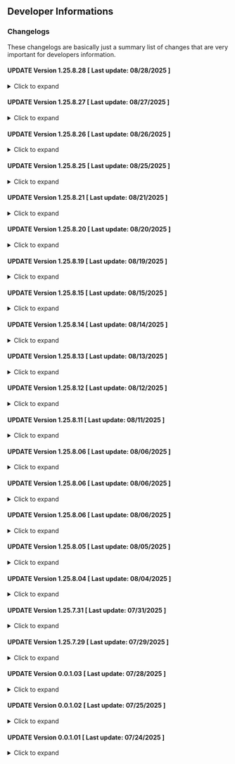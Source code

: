 ## Developer Informations
### Changelogs
These changelogs are basically just a summary list of changes that are very important for developers information.

#### UPDATE Version 1.25.8.28 [ Last update: 08/28/2025 ]
<details>
<summary>Click to expand</summary>

**[ COMMONS ]**
- Fixed when adding user(s) and the password added automatically now is using uppercase (again)

**[ UI/UX ]**
- Fixed button(s) when focused
- Fixed visibility side-navigationbar to prevent clickable when not visible

**[ LARAVEL ]**
- Added Message function in HelperController controller
- Fixed some codes on LetterContoller controller
- Fixed some codes on RoomContoller controller
- Fixed some codes on UserContoller controller
- Fixed some routes

</details>

#### UPDATE Version 1.25.8.27 [ Last update: 08/27/2025 ]
<details>
<summary>Click to expand</summary>

**[ COMMONS ]**
- Fixed when adding user(s) and the password added automatically now is no longer in uppercase by default instead using lowercase to prevent user-error when login

**[ UI/UX ]**
- Fixed typo

**[ LARAVEL ]**
- Fixed RoomContoller controller
- Fixed failed to update letter(s)
- Fixed some routes
- Fixed typo
- Removed unused files

</details>

#### UPDATE Version 1.25.8.26 [ Last update: 08/26/2025 ]
<details>
<summary>Click to expand</summary>

**[ DATABASE ]**
- Added Letter database

**[ UI/UX ]**
- Fixed loading-animations
- Fixed padding on side-navigationbar

**[ LARAVEL ]**
- Added LetterController controller
- Added Letter model
- Added some routes
- Fixed some codes announcements page
- Fixed some codes

</details>

#### UPDATE Version 1.25.8.25 [ Last update: 08/25/2025 ]
<details>
<summary>Click to expand</summary>

**[ COMMONS ]**
- Fixed when adding user(s) the password not added automatically when input the useridnumber

**[ UI/UX ]**
- Fixed pop-up after created seminar or thesis defense by replaced into dialog pop-up instead of toast pop-up
- Fixed display re-preview letters by not using the same display when letters created in the first place
- Fixed schedule page on admin by added status/filter in the first column
- Fixed some codes
- Fixed typo

**[ LARAVEL ]**
- Added HelperController controller

</details>

#### UPDATE Version 1.25.8.21 [ Last update: 08/21/2025 ]
<details>
<summary>Click to expand</summary>

**[ COMMONS ]**
- Added tag link into seminar and thesis defense page in dialog message

**[ UI/UX ]**
- Added animations for some elements
- Added star character (*) after label for each required-input elements
- Added dialog message called via server-side
- Fixed tag `<a>` not displayed properly in dialog pop-up
- Fixed some tables not displayed properly
- Fixed some bugs on side-navigationbar
- Removed unused codes

**[ LARAVEL ]**
- Added server-side validation for some actions

</details>

#### UPDATE Version 1.25.8.20 [ Last update: 08/20/2025 ]
<details>
<summary>Click to expand</summary>

**[ UI/UX ]**
- Fixed visibility side-navigationbar by added box-shadow
- Fixed adjustments some tables
- Fixed some codes

</details>

#### UPDATE Version 1.25.8.19 [ Last update: 08/19/2025 ]
<details>
<summary>Click to expand</summary>

**[ COMMONS ]**
- Added validation-forms to validate required input(s) before submit

**[ UI/UX ]**
- Added dialog pop-up animation
- Fixed background for button when disabled
- Fixed textarea element now is able to resize vertically
- Fixed some bugs when dialog message not close or display correctly
- Fixed some bugs
- Fixed typo

**[ LARAVEL ]**
- Fixed seminar and thesis defense are no longer removable if status is accepted
- Fixed some data is no longer stored dynamically to prevent inconsistency data<br>
`The example for this update is like when store the letter, in the supervisor column, the stored data is just plain text instead of id for the supervisor then get the rest of supervisor's data from database. This can make data more consistent if we want to look at in future time.`

</details>

#### UPDATE Version 1.25.8.15 [ Last update: 08/15/2025 ]
<details>
<summary>Click to expand</summary>

**[ COMMONS ]**
- Fixed dialog input-data by reducing function's parameters
- Fixed typo

**[ UI/UX ]**
- Added select2 element
- Added admin-admins page
- Fixed when try to login but failed useridnumber will not be reset anymore
- Fixed overflowed sub-buttons on side-navigationbar
- Fixed side-navigationbar to reduce motion sickness by enabling overlap when hovered
- Fixed loading-animations to reduce motion sickness by changing the opacity instead of display-type
- Fixed some codes by removing unused codes and moved into global CSS class
- Fixed typo
- Fixed some codes

**[ LARAVEL ]**
- Added some functions in PageController controller
- Added some functions in UserController controller
- Added some routes
- Fixed overflowed to display and sent to the server on student dashboard page
- Fixed some codes logic on registrationform page
- Fixed codes logic on SeminarController controller
- Fixed codes logic on ThesisdefenseController controller
- Fixed typo

</details>

#### UPDATE Version 1.25.8.14 [ Last update: 08/14/2025 ]
<details>
<summary>Click to expand</summary>

**[ UI/UX ]**
- Fixed visibility on scrollbar element
- Fixed letter-viewer element's height not based on maximum content-height
- Fixed letter's content not centered in the letter-viewer element

**[ LARAVEL ]**
- Fixed when refresh the registrationletter page it gives error but now will redirected into dashboard instead
- Removed unused codes

</details>

#### UPDATE Version 1.25.8.13 [ Last update: 08/13/2025 ]
<details>
<summary>Click to expand</summary>

**[ COMMONS ]**
- Added side-navigationbar latest state using jQuery code instead manually server-side

**[ DATABASE ]**
- Added Room database
- Fixed some codes

**[ UI/UX ]**
- Added side-navigationbar room menu
- Fixed some codes
- Fixed some layouts and elements
- Fixed letter element for dynamic get room's name
- Updated CSS elements
- Updated button element as needed
- Updated nav-link element as needed

**[ LARAVEL ]**
- Added RoomController controller
- Added Room model
- Added some functions in PageController controller
- Added rooms' routes
- Fixed typo
- Fixed rooms are now get the data from database instead predefined text
- Fixed page queries in PageController controller by validated first
- Fixed queries logic in RoomController controller
- Fixed queries logic in SeminarController controller
- Fixed queries logic in ThesisdefenseController controller
- Fixed queries logic in UserController controller
- Removed unused codes
- Removed unused files

</details>

#### UPDATE Version 1.25.8.12 [ Last update: 08/12/2025 ]
<details>
<summary>Click to expand</summary>

**[ COMMONS ]**
- Fixed when selected type not reset the page query
- Fixed dialog closed when hit "Enter" key
- Fixed dialog must close when clicked the outside of the dialog
- Removed unused codes

**[ UI/UX ]**
- Added animation for the input element when loading
- Fixed input-wrapper element

**[ LARAVEL ]**
- Fixed request query "type" logic
- Fixed when open the dialog comment got a bit of delay
- Fixed page-pagination by adding separated function in PageController controller
- Removed unused files
- Removed unused codes

</details>

#### UPDATE Version 1.25.8.11 [ Last update: 08/11/2025 ]
<details>
<summary>Click to expand</summary>

**[ COMMONS ]**
- Added function DialogInputData on blade file instead saparated JavaScript file
- Removed unused codes

**[ DATABASE ]**
- Fixed unnecessary columns to be encrypted both on seminar and thesis defense table

**[ UI/UX ]**
- Fixed lecturers table

**[ LARAVEL ]**
- Added DeterministicEncryption traits for better performance-encryption rather than default built-in encryption
`This allows to make data being stored in database encrypted but still easy to use again and make performance better`
- Added new routes to get comments on specific id
- Added Deterministic encryption in UserContoller controller for some data
- Fixed authentication warning status on login page
- Fixed data sent into announcements page
- Fixed data username not sent into schedule page
- Fixed some codes in SeminarController controller
- Fixed some codes in ThesisdefenseController controller
- Fixed data-input is called via client-side (again) instead of server-side to improve experience
- Removed unused codes

</details>

#### UPDATE Version 1.25.8.06 [ Last update: 08/06/2025 ]
<details>
<summary>Click to expand</summary>

**[ COMMONS ]**
- Fixed when closing dialog-input not to resetting query type

**[ UI/UX ]**
- Added announcements page
- Added menu for announcements
- Fixed padding-top on side-navigationbar
- Fixed arrow button-list on side-navigationbar not on the right of the parent button
- Fixed text alignment on the tables
- Fixed dialog announcements form
- Fixed students table

**[ LARAVEL ]**
- Added some functions in PageController controller
- Added some routes
- Fixed error when trying to search in schedule page because of get usernames of null

</details>

#### UPDATE Version 1.25.8.06 [ Last update: 08/06/2025 ]
<details>
<summary>Click to expand</summary>

**[ LARAVEL ]**
- Fixed data parsed on classes rather than on each pages
- Fixed when thesis defense updated admin not redirected into thesis defense's page but seminar's page instead
- Fixed some bugs
- Remove unused codes

</details>

#### UPDATE Version 1.25.8.06 [ Last update: 08/06/2025 ]
<details>
<summary>Click to expand</summary>

**[ COMMONS ]**
- Fixed dialog input-data is now called via server instead plain-text using jQuery
- Fixed some bugs
- Removed unused codes

**[ UI/UX ]**
- Fixed GoogleDrive folder not opened in a new tab
- Fixed useridnumber not displayed uppercase via server-side
- Fixed some bugs

**[ LARAVEL ]**
- Added some functions in SeminarController controller
- Added some functions in ThesisdefenseController controller
- Added some functions in UserController controller
- Added some routes
- Fixed memory overflow on some functions in UserController controller
- Fixed seminar's comment not deleted if status is accepted
- Fixed thesis defense's comment not deleted if status is accepted
- Fixed lecturers are now get the data from database instead predefined text
- Fixed some bugs

</details>

#### UPDATE Version 1.25.8.05 [ Last update: 08/05/2025 ]
<details>
<summary>Click to expand</summary>

**[ UI/UX ]**
- Added admin dashboard page

**[ LARAVEL ]**
- Updated PageController controller for admin dashboard page

</details>

#### UPDATE Version 1.25.8.04 [ Last update: 08/04/2025 ]
<details>
<summary>Click to expand</summary>

**[ COMMONS ]**
- Fixed typo
- Moved inline jQuery script(s) into separated function(s)

**[ DATABASE ]**
- Fixed some type of column in User database

**[ UI/UX ]**
- Added CSS elements
- Added navigation-buttons element
- Added admin-students page
- Added admin-lecturers page
- Added admin-seminars page
- Added admin-thesisdefenses page
- Added some functions in PageController controller
- Added some functions in SeminarController controller
- Added some functions in ThesisdefenseController controller
- Added some functions in UserController controller
- Fixed inconsistency margin-top in login-page
- Fixed tag `<a>` not shown properly
- Fixed admin navigation-sidebar
- Fixed some bugs
- Removed unused codes
- Moved schedule page into commons folder

**[ LARAVEL ]**
- Added encrypted data in User model
- Added user-role middleware
- Added middleware class for each user-role
- Added some routes
- Fixed codes logic
- Fixed code indentation and standardization
- Fixed redirected page into desired dashboard instead of default laravel after logged-in
- Removed unused files
- Removed unused codes

</details>

#### UPDATE Version 1.25.7.31 [ Last update: 07/31/2025 ]
<details>
<summary>Click to expand</summary>

**[ COMMONS ]**
- Updated UpdateQueryParam by added ResetParams to reset unnecessary parameter(s)

**[ DATABASE ]**
- Added Thesis Defense database

**[ UI/UX ]**
- Added CSS elements
- Added toast pop-up
- Added "oninput", "onchange", and "autofocus" attribute on input element and fixed some bugs when element added a new slot inside it
- Updated Seminar and Thesis Defense Flow image
- Updated login page
- Updated schedule page
- Fixed some bugs
- Fixed animations' path

**[ LARAVEL ]**
- Added PageController controller
- Added Thesisdefense model
- Added ThesisdefenseController controller
- Added UserController controller
- Updated routes by added classes and queries
- Fixed users are not redirected to the desired dashboard
- Fixed type page not as expected
- Fixed schedule page gives infinite loop if the semester is not available on the database
- Fixed letter element dynamically get username from database instead of just get current user session
- Fixed some bugs
- Renamed DateIndoFormatter into DateIndoFormatterController
- Removed unused codes

</details>

#### UPDATE Version 1.25.7.29 [ Last update: 07/29/2025 ]
<details>
<summary>Click to expand</summary>

**[ DATABASE ]**
- Fixed Seminar database for encrypted data

**[ UI/UX ]**
- Added CSS elements
- Added letter element
- Added "href" and "target" attribute on button element that acts like from tag `<a>`
- Fixed some bugs
- Updated requirements page

**[ LARAVEL ]**
- Added routes for registrationform and requirements
- Updated routes for dashboard with the needed method
- Updated Seminar model by enabling encrypted data
- Updated Seminar controller into usable function for showing page, creating, updating, deleting database, and so on
- Fixed dashboard page into active page (not a static page anymore)
- Removed unused codes

</details>

#### UPDATE Version 0.0.1.03 [ Last update: 07/28/2025 ]
<details>
<summary>Click to expand</summary>

**[ COMMONS ]**
- Updated PDF-viewer must be reset to default zoom before download it

**[ DATABASE ]**
- Added Seminar database

**[ UI/UX ]**
- Added registrationletter page
- Added activated navbar-button on registrationletter page
- Added letter-viewer element
- Fixed loading-text name based on app name
- Fixed default background button to none instead of white
- Fixed pages' padding when auto scroll engaged
- Fixed navigation button not activated on some pages

**[ LARAVEL ]**
- Added DateIndoFormatter controller
- Added registrationletter route
- Added Seminar model
- Added Seminar controller
- Fixed registration-form routes as what they should be
- Fixed typo
- Removed unused codes

</details>

#### UPDATE Version 0.0.1.02 [ Last update: 07/25/2025 ]
<details>
<summary>Click to expand</summary>

**[ DATABASE ]**
- Updated database migrations as needed

**[ UI/UX ]**
- Added CSS elements
- Added ipb-logo element
- Added input-wrapper element
- Added nav-link-dropdown element
- Added some colors
- Added dashboard page
- Added registration-form page
- Added flow page
- Added requirements page
- Added schedule page
- Updated app-layout as needed
- Updated login page as needed
- Updated register page as needed
- Updated button element as needed
- Updated nav-link element as needed
- Fixed some bugs
- Remove unused codes

**[ LARAVEL ]**
- Added routes
- Updated User model as needed
- Updated CreateNewUser as needed
- Updated AppLayout as needed
- Updated GuestLayout as needed
- Updated UserFactory as needed

</details>

#### UPDATE Version 0.0.1.01 [ Last update: 07/24/2025 ]
<details>
<summary>Click to expand</summary>

**[ COMMONS ]**
- Added README.md

**[ UI/UX ]**
- Added animation elements
- Added CSS elements
- Added images
- Added JavsScript elements

**[ LARAVEL ]**
- Added Laravel Framework
- Fixed code indentation and standardization
- Removed unused files

</details>